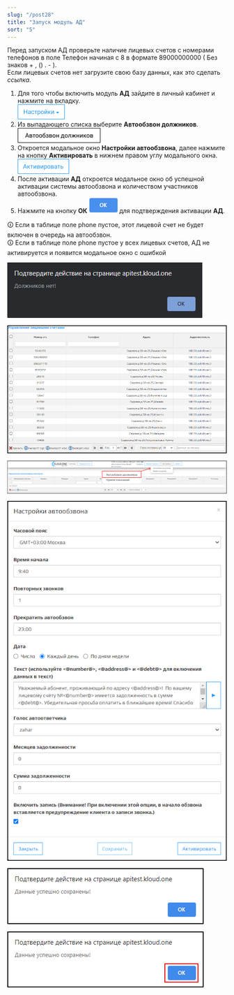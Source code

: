 ```yaml
---
slug: "/post28"
title: "Запуск модуль АД"
sort: "5"
---
```


Перед запуском АД проверьте наличие лицевых счетов с номерами телефонов в поле Телефон начиная с 8 в формате 89000000000 ( Без знаков + , () . - ).  
Если лицевых счетов нет загрузите свою базу данных, как это сделать *ссылка*.

1. Для того чтобы включить модуль **АД** зайдите в личный кабинет и нажмите на вкладку.  
![Картинка](./images/how_to_launch_AD_task_butt_settings.png )
2. Из выпадающего списка выберите **Автообзвон должников**.  
![Картинка](./images/how_to_launch_AD_task_butt_ad.png )
3. Откроется модальное окно **Настройки автообзвона**, далее нажмите на кнопку **Активировать** в нижнем правом углу модального окна.  
![Картинка](./images/how_to_launch_AD_task_butt_enable.png )
4. После активации **АД** откроется модальное окно об успешной активации системы автообзвона и количеством участников автообзвона.
5. Нажмите на кнопку **ОК** ![Картинка](./images/how_to_launch_AD_task_butt_ok.png ) для подтверждения активации **АД**.

🛈 Если в таблице поле phone пустое, этот лицевой счет не будет включен в очередь на автообзвон.  
🛈 Если в таблице поле phone пустое у всех лицевых счетов, АД не активируется и появится модальное окно с ошибкой

![Картинка](./images/how_to_launch_AD_task_not_debtor.png "Модальное окно Подтверждение действие на странице")

![Картинка](./images/how_to_launch_AD_task_data_in_table.png "База данных для АД без номеров телефонов (АД не запустится)")

![Картинка](./images/how_to_launch_AD_task_image23.png "Автообзвон должников в выпадающем списке настроек")

![Картинка](./images/how_to_launch_AD_task_main.png "Модальное окно Настройки автообзвона")

![Картинка](./images/how_to_launch_AD_task_confirm_action.png "Модальное окно Подтверждение действий")

![Картинка](./images/how_to_launch_AD_task_confirm_action_redbox.png "Кнопка ОК для подтверждения действий")